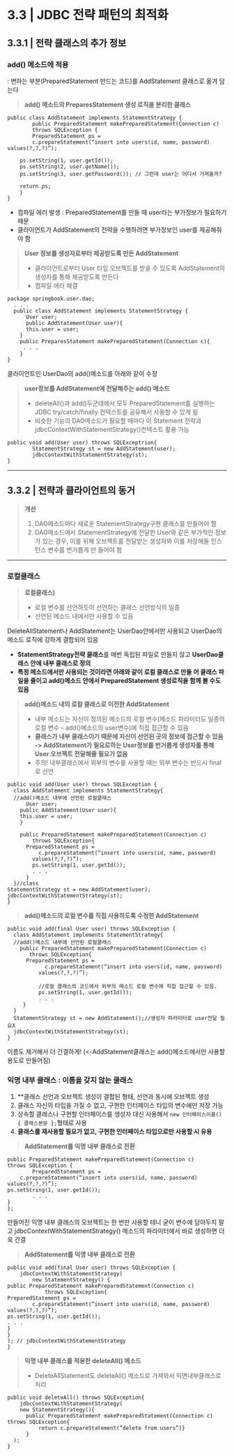 # 3.3 | JDBC 전략 패턴의 최적화

## 3.3.1 | 전략 클래스의 추가 정보
### add() 메소드에 적용
: 변하는 부분(PreparedStatement 만드는 코드)를 AddStatement 클래스로 옮겨 담는다

> **add() 메소드의 PreparesStatement 생성 로직을 분리한 클래스**
<pre><code>public class AddStatement implements StatementStrategy {
		public PreparedStatement makePreparedStatement(Connection c)
		throws SQLException {
		PreparedStatement ps = 
		c.prepareStatement(“insert into users(id, name, password) values(?,?,?)”);
  
    ps.setString(1, user.getId());
    ps.setString(2, user.getName());
    ps.setString(3, user.getPassword()); // 그런데 user는 어디서 가져올까?

    return ps;
    }
}
</code></pre>
- 컴파일 에러 발생 :	PreparedStatement를 만들 때 user라는 부가정보가 필요하기 때문 
- 클라이언트가 AddStatement의 전략을 수행하려면 부가정보인 user를 제공해줘야 함


> **User 정보를 생성자로부터 제공받도록 만든 AddStatement**
> * 클라이언트로부터 User 타입 오브젝트를 받을 수 있도록 AddStatement의 생성자를 통해 제공받도록 만든다
> * 컴파일 에러 해결
<pre><code>package springbook.user.dao;
  . . .
  public class AddStatement implements StatementStrategy {
	  User user;
	  public AddStatement(User user){
      this.user = user;
    }
    public PreparesStatement makePreparedStatement(Connection c){
     . . .
    }
}</code></pre>
클라이언트인 UserDao의 add()메소드를 아래와 같이 수정

> **user정보를 AddStatement에 전달해주는 add() 메소드**
> * deleteAll()과 add()두군데에서 모두 PreparedStatement를 실행하는 JDBC try/catch/finally 컨텍스트를 공유해서 사용할 수 있게 됨
> * 비슷한 기능의 DAO메소드가 필요할 때마다 이 Statement 전략과 jdbcContextWithStatementStrategy()컨텍스트 활용 가능
<pre><code>public void add(User user) throws SQLExceptrion{
		StatementStrategy st = new AddStatement(user);
		jdbcContextWithStatementStrategy(st);
}
</code></pre>



* * *
## 3.3.2 | 전략과 클라이언트의 동거
> **개선**
> 1. DAO메소드마다 새로운 StatementStrategy구현 클래스를 만들어야 함
>	2. DAO메소드에서 StatementStrategy에 전달한 User와 같은 부가적인 정보가 있는 경우, 이를 위해 오브젝트를 전달받는 생성자와 이를 저장해둘 인스턴스 변수를 번거롭게 만	들어야 함
* * *

### 로컬클래스
> **로컬클래스)**
> * 로컬 변수를 선언하듯이 선언하는 클래스 선언방식의 일종
> * 선언된 메소드 내에서만 사용할 수 있음

DeleteAllStatement나 AddStatement는 UserDao안에서만 사용되고 UserDao의 메소드 로직에 강하게 결합되어 있음
  - **StatementStrategy전략 클래스**를 매번 독립된 파일로 만들지 않고 **UserDao클래스 안에 내부 클래스로 정의**
  - **특정 메소드에서만 사용되는 것이라면 아래와 같이 로컬 클래스로 만들 어 클래스 파일을 줄이고 add()메소드 안에서 PreparedStatement 생성로직을 함께 볼 수도 있음**
  
> **add()메소드 내의 로컬 클래스로 이전한 AddStatement**
>   - 내부 메소드는 자신이 정의된 메소드의 로컬 변수(메소드 파라미터도 일종의 로컬 변수 – add()메소드의 user변수)에 직접 접근할 수 있음
>   - **클래스가 내부 클래스이기 때문에 자신이 선언된 곳의 정보에 접근할 수 있음 -> AddStatement가 필요로하는 User정보를 번거롭게 생성자를 통해 User 오브젝트 전달해줄 필요가 없음**
>   - 주의! 내부클래스에서 외부의 변수를 사용할 때는 외부 변수는 반드시 final로 선언
<pre><code>public void add(User user) throws SQLException {
  class AddStatement implements StatementStrategy{
  //add()메소드 내부에 선언된 로컬클래스
	  User user;
    public AddStatement(User user){
    this.user = user;
    }
    
    public PreparedStatement makePreparedStatement(Connection c)
	    throws SQLException{
      PreparedStatement ps = 
	      c.prepareStatement(“insert into users(id, name, password) 
        values(?,?,?)”);
        ps.setString(1, user.getId());
        . . .
      }
  }//class
StatementStrategy st = new AddStatement(user);
jdbcContextWithStatementStrategy(st);
}</code></pre>

> **add()메소드의 로컬 변수를 직접 사용하도록 수정한 AddStatement**
<pre><code>public void add(final User user) throws SQLException {
  class AddStatement implements StatementStrategy{
  //add()메소드 내부에 선언된 로컬클래스
    public PreparedStatement makePreparedStatement(Connection c)
	   throws SQLException{
      PreparedStatement ps = 
	        c.prepareStatement(“insert into users(id, name, password) 
          values(?,?,?)”);
          
          //로컬 클래스의 코드에서 외부의 메소드 로컬 변수에 직접 접근할 수 있음.
          ps.setString(1, user.getId()); 
          . . .
     }
  }
  StatementStrategy st = new AddStatement();//생성자 파라미터로 user전달 필요X
  jdbcContextWithStatementStrategy(st);
}</code></pre>

이름도 제거해서 더 간결하게! (<-AddStatement클래스는 add()메소드에서만 사용할 용도로 만들어짐)


### **익명 내부 클래스** : 이름을 갖지 않는 클래스
1. **클래스 선언과 오브젝트 생성이 결합된 형태, 선언과 동시에 오브젝트 생성
2. 클래스 자신의 타입을 가질 수 없고, 구현한 인터페이스 타입의 변수에만 저장 가능
3. 상속할 클래스나 구현할 인터페이스를 생성자 대신 사용해서 ```new 인터페이스이름() { 클래스본문 };```형태로 사용
4. **클래스를 재사용할 필요가 없고, 구현한 인터페이스 타입으로만 사용할 시 유용**

> **AddStatement를 익명 내부 클래스로 전환**
``` StatementStrategy st = new StatementStrategy() {
public PreparedStatement makePreparedStatement(Connection c)
throws SQLException {
		PreparedStatement ps = 
	c.prepareStatement(“insert into users(id, name, password) 
values(?,?,?)”);
ps.setString(1, user.getId()); 
		. . .
}
};
```
만들어진 익명 내부 클래스의 오브젝트는 한 번만 사용할 테니 굳이 변수에 담아두지 말고 jdbcContextWithStatementStrategy() 메소드의 파라미터에서 바로 생성하면 더욱 간결

> **AddStatement를 익명 내부 클래스로 전환**
```
public void add(final User user) throws SQLException {
	jdbcContextWithStatementStrategy(
		new StatementStrategy() {
public PreparedStatement makePreparedStatement(Connection c)
			throws SQLException{
PreparedStatement ps = 
		c.prepareStatement(“insert into users(id, name, password) 
values(?,?,?)”);
ps.setString(1, user.getId()); 
. . .
}
}
); // jdbcContextWithStatementStrategy
}
```

> **익명 내부 클래스를 적용한 deleteAll() 메소드**
> * DeleteAllStatement도 deleteAll() 메소드로 가져와서 익면내부클래스로 처리
```
public void deleteAll() throws SQLException{
	jdbcContextWithStatementStrategy(
    new StatementStrategy(){
      public PreparedStatement makePreparedStatement(Connection c) throws SQLException{
          return c.prepareStatement(“delete from users”)}
      }
  );
}
```





